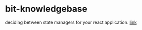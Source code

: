 # bit-knowledgebase

deciding between state managers for your react application. [link](https://github.com/Bit-Bootcamp/bit-knowledgebase/blob/main/deciding-state-manager.md)
